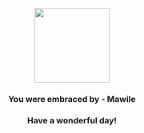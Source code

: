 <p align="center">
    <img src="https://raw.githubusercontent.com/PokeAPI/sprites/master/sprites/pokemon/303.png" width="150" height="150">
</p>
<h3 align="center">You were embraced by - <b>Mawile</b></h3>
<h3 align="center">Have a wonderful day!</h3>
